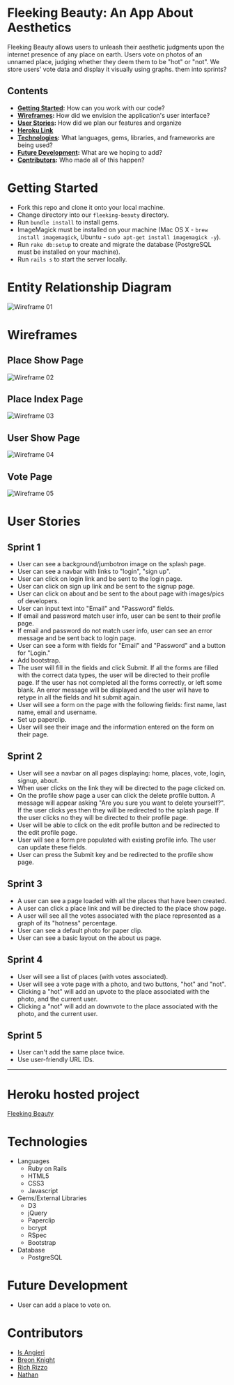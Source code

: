 # Fleeking Beauty: An App About Aesthetics
Fleeking Beauty allows users to unleash their aesthetic judgments upon the internet presence of any place on earth.
Users vote on photos of an unnamed place, judging whether they deem them to be "hot" or "not". We store users' vote data and display it visually using graphs.
them into sprints?

## Contents
* **[Getting Started](#getting-started):** How can you work with our code?
* **[Wireframes](#wireframes):** How did we envision the application's user interface?
* **[User Stories](#user-stories):** How did we plan our features and organize 
* **[Heroku Link](#heroku-hosted-project)**
* **[Technologies](#technologies):** What languages, gems, libraries, and frameworks are being used?
* **[Future Development](#future-development):** What are we hoping to add?
* **[Contributors](#contributors):** Who made all of this happen?

# Getting Started
* Fork this repo and clone it onto your local machine.
* Change directory into our `fleeking-beauty` directory.
* Run `bundle install` to install gems.
* ImageMagick must be installed on your machine (Mac OS X - `brew install imagemagick`, Ubuntu - `sudo apt-get install imagemagick -y`).
* Run `rake db:setup` to create and migrate the database (PostgreSQL must be installed on your machine).
* Run `rails s` to start the server locally.


# Entity Relationship Diagram

![Wireframe 01](https://github.com/BreonKnight/fleeking_beauty/blob/master/app/assets/images/entity-relationship-diagram.png?raw=true)

# Wireframes

## Place Show Page
![Wireframe 02](https://github.com/BreonKnight/fleeking_beauty/blob/master/app/assets/images/place-show.png?raw=true)

## Place Index Page
![Wireframe 03](https://github.com/BreonKnight/fleeking_beauty/blob/master/app/assets/images/places-index.png?raw=true)

## User Show Page
![Wireframe 04](https://github.com/BreonKnight/fleeking_beauty/blob/master/app/assets/images/user-show.png?raw=true)

## Vote Page
![Wireframe 05](https://github.com/BreonKnight/fleeking_beauty/blob/master/app/assets/images/vote.png?raw=true)

# User Stories

## Sprint 1

* User can see a background/jumbotron image on the splash page.
* User can see a navbar with links to "login", "sign up".
* User can click on login link and be sent to the login page.
* User can click on sign up link and be sent to the signup page.
* User can click on about and be sent to the about page with images/pics of developers.
* User can input text into "Email" and "Password" fields.
* If email and password match user info, user can be sent to their profile page.
* If email and password do not match user info, user can see an error message and be sent back to login page.
* User can see a form with fields for "Email" and "Password" and a button for "Login."
* Add bootstrap.
* The user will fill in the fields and click Submit. If all the forms are filled with the correct data types, the user will be directed to their profile page. If the user has not completed all the forms correctly, or left some blank. An error message will be displayed and the user will have to retype in all the fields and hit submit again.
* User will see a form on the page with the following fields: first name, last name, email and username.
* Set up paperclip.
* User will see their image and the information entered on the form on their page.

## Sprint 2

* User will see a navbar on all pages displaying: home, places, vote, login, signup, about.
* When user clicks on the link they will be directed to the page clicked on.
* On the profile show page a user can click the delete profile button. A message will appear asking "Are you sure you want to delete yourself?". If the user clicks yes then they will be redirected to the splash page. If the user clicks no they will be directed to their profile page.
* User will be able to click on the edit profile button and be redirected to the edit profile page.
* User will see a form pre populated with existing profile info. The user can update these fields.
* User can press the Submit key and be redirected to the profile show page.

## Sprint 3

* A user can see a page loaded with all the places that have been created.
* A user can click a place link and will be directed to the place show page.
* A user will see all the votes associated with the place represented as a graph of its "hotness" percentage.
* User can see a default photo for paper clip.
* User can see a basic layout on the about us page.

## Sprint 4

* User will see a list of places (with votes associated).
* User will see a vote page with a photo, and two buttons, "hot" and "not".
* Clicking a "hot" will add an upvote to the place associated with the photo, and the current user.
* Clicking a "not" will add an downvote to the place associated with the photo, and the current user.

## Sprint 5

* User can't add the same place twice.
* Use user-friendly URL IDs.

---

# Heroku hosted project
<a href="https://XXXXXXXXXXXXXx.herokuapp.com/" target="_blank">Fleeking Beauty</a>

# Technologies
* Languages
	* Ruby on Rails
	* HTML5
	* CSS3
	* Javascript
* Gems/External Libraries
	* D3
	* jQuery
	* Paperclip
	* bcrypt
	* RSpec
	* Bootstrap
* Database
	*  PostgreSQL

# Future Development
* User can add a place to vote on.

# Contributors
* <a href="https://github.com/isangieri" target="_blank">Is Angieri</a>
* <a href="https://github.com/breonknight" target="_blank">Breon Knight</a>
* <a href="https://github.com/bw-giraffe" target="_blank">Rich Rizzo</a>
* <a href="https://github.com/anonym0us3" target="_blank">Nathan</a>
